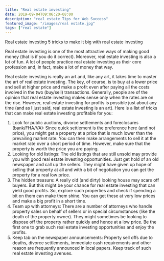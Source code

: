 ```yaml
---
title: "Real estate investing"
date: 2019-09-04T09:06:20-08:00
description: "real estate Tips for Web Success"
featured_image: "/images/real estate.jpg"
tags: ["real estate"]
---
```


Real estate investing
5 tricks to make it big with real estate investing

Real estate investing is one of the most attractive ways of making good money (that is if you do it correct). Moreover, real estate investing is also a lot of fun. A lot of people practice real estate investing as their core profession and, in fact, make a lot of money that way. 

Real estate investing is really an art and, like any art, it takes time to master the art of real estate investing. The key, of course, is to buy at a lower price and sell at higher price and make a profit even after paying all the costs involved in the two (buy/sell) transactions. Generally, people are of the opinion that real estate investing makes sense only when the rates are on the rise. However, real estate investing for profits is possible just about any time (and as I just said, real estate investing is an art). Here is a list of tricks that can make real estate investing profitable for you:

1)	Look for public auctions, divorce settlements and foreclosures (bank/FHA/VA): Since quick settlement is the preference here (and not price), you might get a property at a price that is much lower than the prevailing market rate. You can then make arrangements to sell it at the market rate over a short period of time. However, make sure that the property is worth the price you are paying.
2)	Looking for old listings: The old listings that are still unsold may provide you with good real estate investing opportunities. Just get hold of an old newspaper and call up the sellers. They might have given up hope of selling that property at all and with a bit of negotiation you can get the property for a real low price.
3)	The hidden treasure: A really old (and dirty) looking house may scare off buyers. But this might be your chance for real estate investing that can yield good profits. So, explore such properties and check if spending a bit on them can make them shine. You can get these at very low prices and make a big profit in a short time.
4)	Team up with attorneys: There are a number of attorneys who handle property sales on behalf of sellers or in special circumstances (like the death of the property owner). They might sometimes be looking to dispose off the property rather quickly and hence at a low price. Be the first one to grab such real estate investing opportunities and enjoy the profits.
5)	Keep tab on the newspaper announcements: Property sell offs due to deaths, divorce settlements, immediate cash requirements and other reason are frequently announced in local papers. Keep track of such real estate investing avenues.
 

